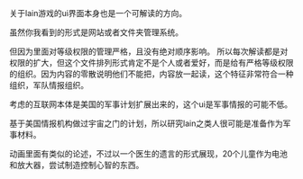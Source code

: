 关于lain游戏的ui界面本身也是一个可解读的方向。

虽然你我看到的形式是网站或者文件夹管理系统。

但因为里面对等级权限的管理严格，且没有绝对顺序影响。
所以每次解读都是对权限的扩大，但这个文件排列形式肯定不是个人或者爱好，而是给有严格等级权限的组织。因为内容的零散说明他们不能把，内容放一起读，这个特征非常符合一种组织，军队情报组织。

考虑的互联网本体是美国的军事计划扩展出来的，这个ui是军事情报的可能不低。

基于美国情报机构做过宇宙之门的计划，所以研究lain之类人很可能是准备作为军事材料。 

动画里面有类似的论述，不过以一个医生的遗言的形式展现，20个儿童作为电池和放大器，尝试制造控制心智的东西。